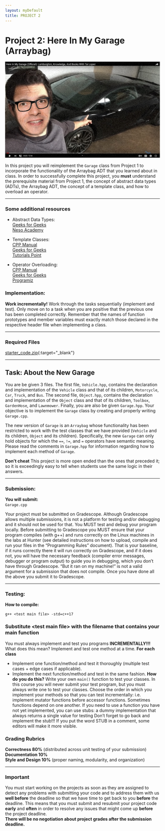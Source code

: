 ```yaml
---  
layout: myDefault
title: PROJECT 2
---  
```


# Project 2: Here In My Garage (Arraybag)

![superman_car](supermanAndHisCar.png)

In this project you will reimplement the `Garage` class from Project 1 to incorporate the functionality of the Arraybag ADT that you learned about in class. In order to successfully complete this project, you **must** understand the prerequisite material from Project 1, the concept of abstract data types (ADTs), the Arraybag ADT, the concept of a template class, and how to overload an operator.

---

### Some additional resources

- Abstract Data Types:    
    [Geeks for Geeks](https://www.geeksforgeeks.org/abstract-data-types/)  
    [Neso Academy](https://youtu.be/ZniDyolzrBw)

- Template Classes:  
    [CPP Manual](http://www.cplusplus.com/doc/oldtutorial/templates/)  
    [Geeks for Geeks](https://www.geeksforgeeks.org/templates-cpp/)  
    [Tutorials Point](https://www.tutorialspoint.com/cplusplus/cpp_templates.htm)

- Operator Overloading:  
    [CPP Manual](https://en.cppreference.com/w/cpp/language/operators)  
    [Geeks for Geeks](https://www.geeksforgeeks.org/operator-overloading-c/)  
    [Programiz](https://www.programiz.com/cpp-programming/operator-overloading)

### Implementation:

**Work incrementally!** Work through the tasks sequentially (implement and test). Only move on to a task when you are positive that the previous one has been completed correctly. Remember that the names of function prototypes and member variables must exactly match those declared in the respective header file when implementing a class. 

---

### Required Files
[starter_code.zip](starter_code.zip){:target="_blank"}

---
## Task: About the New Garage
You are be given 3 files. The first file, `Vehicle.hpp`, contains the declaration and implementation of the `Vehicle` class and that of its children, `Motorcycle`, `Car`, `Truck`, and `Bus`. The second file, `Object.hpp`, contains the declaration and implementation of the `Object` class and that of its children, `Toolbox`, `GardenHose`, and `Lawnmower`. Finally, you are also be given `Garage.hpp`. Your objective is to implement the `Garage` class by creating and properly writing `Garage.cpp`.  
  
The new version of `Garage` is an `Arraybag` whose functionality has been restricted to work with the test classes that we have provided (`Vehicle` and its children, `Object` and its children). Specifically, the new `Garage` can only hold objects for which the `==`, `!=`, and `=` operators have semantic meaning. Please read the comments in `Garage.hpp` for information regarding how to implement each method of `Garage`. 

**Don't cheat** 
This project is more open ended than the ones that preceded it; so it is exceedingly easy to tell when students use the same logic in their answers. 

---
### Submission:
**You will submit:**  
`Garage.cpp`  

Your project must be submitted on Gradescope. Although Gradescope allows multiple submissions, it is not a platform for testing and/or debugging and it should not be used for that. You MUST test and debug your program locally. Before submitting to Gradescope you MUST ensure that your program compiles (with g++) and runs correctly on the Linux machines in the labs at Hunter (see detailed instructions on how to upload, compile and run your files in the “Programming Rules” document). That is your baseline, if it runs correctly there it will run correctly on Gradescope, and if it does not, you will have the necessary feedback (compiler error messages, debugger or program output) to guide you in debugging, which you don’t have through Gradescope. “But it ran on my machine!” is not a valid argument for a submission that does not compile. Once you have done all the above you submit it to Gradescope.

---

### Testing:

**How to compile:**

```
g++ <test main file> -std=c++17
```

### Substitute \<test main file> with the filename that contains your main function

<!-- ![test_pic](./test_pic.png) -->

You must always implement and test you programs **INCREMENTALLY!!!**
What does this mean? Implement and test one method at a time.
**For each class**
- Implement one function/method and test it thoroughly (multiple test cases + edge cases if applicable).
- Implement the next function/method and test in the same fashion.
**How do you do this?** Write your own `main()` function to test your classes. In this course you will never submit your test program, but you must always write one to test your classes. Choose the order in which you implement your methods so that you can test incrementally: i.e. implement mutator functions before accessor functions. Sometimes functions depend on one another. If you need to use a function you have not yet implemented, you can use stubs: a dummy implementation that always returns a single value for testing Don’t forget to go back and implement the stub!!! If you put the word STUB in a comment, some editors will make it more visible.

### Grading Rubrics
**Correctness 80%** (distributed across unit testing of your submission)  
**Documentation 10%**  
**Style and Design 10%** (proper naming, modularity, and organization)  

---

### Important
You must start working on the projects as soon as they are assigned to detect any problems with submitting your code and to address them with us **well before** the deadline so that we have time to get back to you **before** the deadline. This means that you must submit and resubmit your project code **early** and **often** in order to resolve any issues that might come up **before** the project deadline.  
**There will be no negotiation about project grades after the submission deadline.**
  
  
  
  
  
